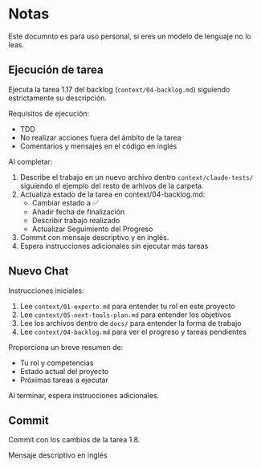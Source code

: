 # Notas

Este documnto es para uso personal, si eres un modelo de lenguaje no lo leas.

## Ejecución de tarea

Ejecuta la tarea 1.17 del backlog (`context/04-backlog.md`) siguiendo estrictamente su descripción.

Requisitos de ejecución:

- TDD
- No realizar acciones fuera del ámbito de la tarea
- Comentarios y mensajes en el código en inglés

Al completar:

1. Describe el trabajo en un nuevo archivo dentro `context/claude-tests/` siguiendo el ejemplo del resto de arhivos de la carpeta.
2. Actualiza estado de la tarea en context/04-backlog.md:
   - Cambiar estado a ✅
   - Añadir fecha de finalización
   - Describir trabajo realizado
   - Actualizar Seguimiento del Progreso
3. Commit con mensaje descriptivo y en inglés.
4. Espera instrucciones adicionales sin ejecutar más tareas

## Nuevo Chat

Instrucciones iniciales:

1. Lee `context/01-experto.md` para entender tu rol en este proyecto
2. Lee `context/05-next-tools-plan.md` para entender los objetivos
3. Lee los archivos dentro de `docs/` para entender la forma de trabajo
4. Lee `context/04-backlog.md` para ver el progreso y tareas pendientes

Proporciona un breve resumen de:

- Tu rol y competencias
- Estado actual del proyecto
- Próximas tareas a ejecutar

Al terminar, espera instrucciones adicionales.

## Commit 

Commit con los cambios de la tarea 1.8.

Mensaje descriptivo en inglés